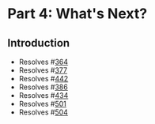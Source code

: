 # Part 4: What's Next?

## Introduction


* Resolves #[364](https://github.com/orbitdb/orbit-db/issues/364)
* Resolves #[377](https://github.com/orbitdb/orbit-db/issues/377)
* Resolves #[442](https://github.com/orbitdb/orbit-db/issues/442)
* Resolves #[386](https://github.com/orbitdb/orbit-db/issues/386)
* Resolves #[434](https://github.com/orbitdb/orbit-db/issues/434)
* Resolves #[501](https://github.com/orbitdb/orbit-db/issues/501)
* Resolves #[504](https://github.com/orbitdb/orbit-db/issues/504)
